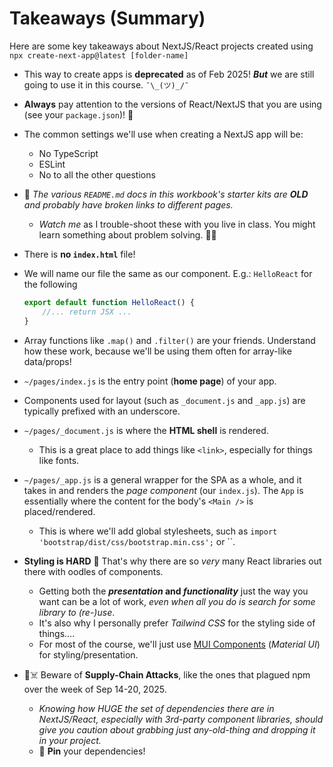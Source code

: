 # Takeaways (Summary)

Here are some key takeaways about NextJS/React projects created using `npx create-next-app@latest [folder-name]`

- This way to create apps is **deprecated** as of Feb 2025! ***But*** we are still going to use it in this course. `¯\_(ツ)_/¯`
- **Always** pay attention to the versions of React/NextJS that you are using (see your `package.json`)! 🤞
- The common settings we'll use when creating a NextJS app will be:
  - No TypeScript
  - ESLint
  - No to all the other questions
- 🚨 *The various `README.md` docs in this workbook's starter kits are **OLD** and probably have broken links to different pages.*
  - *Watch me* as I trouble-shoot these with you live in class. You might learn something about problem solving. 👀🤣
- There is **no `index.html`** file!
- We will name our file the same as our component. E.g.: `HelloReact` for the following

    ```js
    export default function HelloReact() {
        //... return JSX ...
    }
    ```

- Array functions like `.map()` and `.filter()` are your friends. Understand how these work, because we'll be using them often for array-like data/props!
- `~/pages/index.js` is the entry point (**home page**) of your app.
- Components used for layout (such as `_document.js` and `_app.js`) are typically prefixed with an underscore.
- `~/pages/_document.js` is where the **HTML shell** is rendered.
  - This is a great place to add things like `<link>`, especially for things like fonts.
- `~/pages/_app.js` is a general wrapper for the SPA as a whole, and it takes in and renders the *page component* (our `index.js`). The `App` is essentially where the content for the body's `<Main />` is placed/rendered.
  - This is where we'll add global stylesheets, such as `import 'bootstrap/dist/css/bootstrap.min.css';` or ``.
- **Styling is HARD** 👀 That's why there are so *very* many React libraries out there with oodles of components.
  - Getting both the ***presentation* and *functionality*** just the way you want can be a lot of work, *even when all you do is search for some library to (re-)use*.
  - It's also why I personally prefer *Tailwind CSS* for the styling side of things&hellip;.
  - For most of the course, we'll just use [MUI Components](https://mui.com/material-ui/getting-started/installation/) (*Material UI*) for styling/presentation.
- 🚨☠️ Beware of **Supply-Chain Attacks**, like the ones that plagued npm over the week of Sep 14-20, 2025.
  - *Knowing how HUGE the set of dependencies there are in NextJS/React, especially with 3rd-party component libraries, should give you caution about grabbing just any-old-thing and dropping it in your project.*
  - 📌 **Pin** your dependencies!
